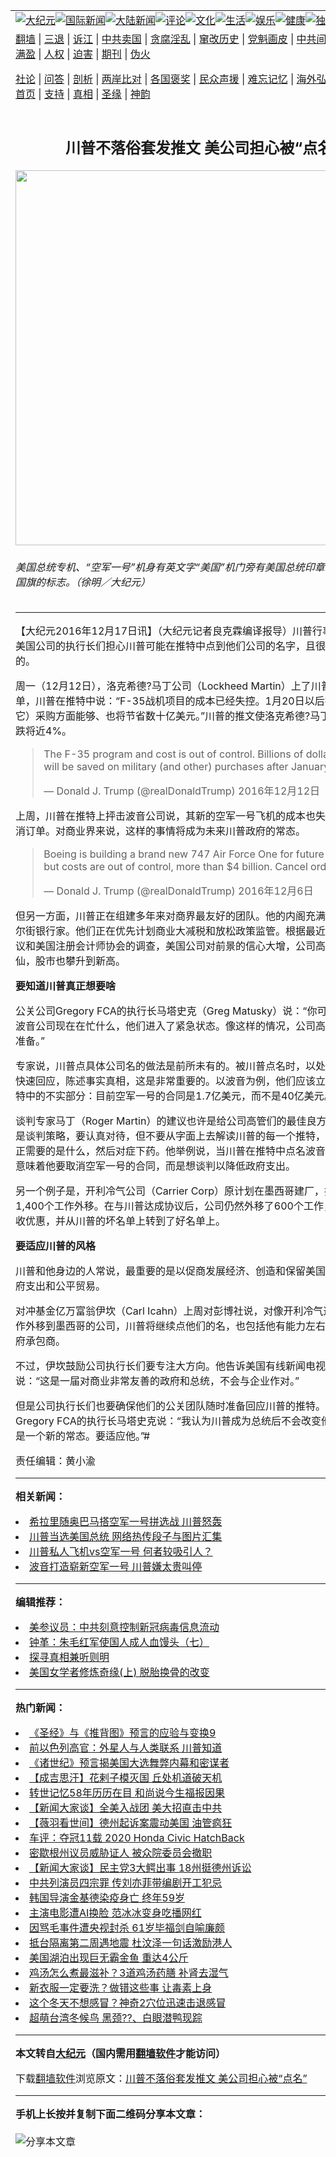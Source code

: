 <a name="1" id="1" target="_blank"></a><span id="1"></span>
<table align=center border="0"><tr><td colspan="2" VALIGN=TOP><a href="https://github.com/iycsqj3706/djy/blob/master/gb/nsc413.md#1"><img src="https://raw.githubusercontent.com/iycsqj3706/www/master/t/djy/1.jpg" title="大纪元"></a><a href="https://github.com/iycsqj3706/djy/blob/master/gb/n24hr.md#1"><img src="https://raw.githubusercontent.com/iycsqj3706/www/master/t/djy/3.jpg" title="国际新闻"></a><a href="https://github.com/iycsqj3706/djy/blob/master/gb/nsc413.md#1"><img src="https://raw.githubusercontent.com/iycsqj3706/www/master/t/djy/4.jpg" title="大陆新闻"></a><a href="https://github.com/iycsqj3706/djy/blob/master/gb/news392.md#1"><img src="https://raw.githubusercontent.com/iycsqj3706/www/master/t/djy/5.jpg" title="评论"></a><a href="https://github.com/iycsqj3706/djy/blob/master/gb/news2007.md#1"><img src="https://raw.githubusercontent.com/iycsqj3706/www/master/t/djy/6.jpg" title="文化"></a><a href="https://github.com/iycsqj3706/djy/blob/master/gb/news2008.md#1"><img src="https://raw.githubusercontent.com/iycsqj3706/www/master/t/djy/7.jpg" title="生活"></a><a href="https://github.com/iycsqj3706/djy/blob/master/gb/ncyule.md#1"><img src="https://raw.githubusercontent.com/iycsqj3706/www/master/t/djy/8.jpg" title="娱乐"></a><a href="https://github.com/iycsqj3706/djy/blob/master/gb/nsc1002.md#1"><img src="https://raw.githubusercontent.com/iycsqj3706/www/master/t/djy/9.jpg" title="健康"><a href="https://github.com/iycsqj3706/djy/blob/master/gb/nf6092.md#1"><img src="https://raw.githubusercontent.com/iycsqj3706/www/master/t/djy/10a.jpg" title="独家"></a><a href="https://github.com/iycsqj3706/djy/blob/master/gb/nf4514.md#1"><img src="https://raw.githubusercontent.com/iycsqj3706/www/master/t/djy/12a.jpg" title="头条"></a></td></tr>
<tr><td colspan="2" VALIGN=TOP><a target="_blank" href="https://github.com/iycsqj3706/www/blob/master/README.md?zsrh#1">翻墙</a> | <a target="_blank" href="https://github.com/iycsqj3706/djy/blob/master/gb/nf5657.md#1">三退</a> | <a target="_blank" href="https://github.com/iycsqj3706/djy/blob/master/gb/nf6124.md#1">诉江</a> | <a target="_blank" href="https://github.com/iycsqj3706/djy/blob/master/gb/nf1176117.md#1">中共卖国</a> | <a target="_blank" href="https://github.com/iycsqj3706/djy/blob/master/gb/nf5773.md#1">贪腐淫乱</a> | <a target="_blank" href="https://github.com/iycsqj3706/djy/blob/master/gb/nf1176115.md#1">窜改历史</a> | <a target="_blank" href="https://github.com/iycsqj3706/djy/blob/master/gb/nf1176107.md#1">党魁画皮</a> | <a target="_blank" href="https://github.com/iycsqj3706/djy/blob/master/gb/nf1320400.md#1">中共间谍</a> | <a target="_blank" href="https://github.com/iycsqj3706/djy/blob/master/gb/nf1176114.md#1">破坏传统</a> | <a target="_blank" href="https://github.com/iycsqj3706/ntdtv/blob/master/gb/prog447_1.md#1">恶贯满盈</a> | <a target="_blank" href="https://github.com/iycsqj3706/djy/blob/master/gb/ncid278.md#1">人权</a> | <a target="_blank" href="https://github.com/iycsqj3706/djy/blob/master/gb/nf1176111.md#1">迫害</a> | <a target="_blank" href="https://gitlab.com/szzdlab/mh-qikan/blob/master/README.md#1">期刊</a> | <a target="_blank" href="https://github.com/iycsqj3706/djy/blob/master/gb/nf5562.md#1">伪火</a></p><p><a target="_blank" href="https://github.com/iycsqj3706/djy/blob/master/gb/9p.md#1">社论</a> | <a target="_blank" href="https://github.com/iycsqj3706/djy/blob/master/gb/nf4378.md#1">问答</a> | <a target="_blank" href="https://github.com/iycsqj3706/djy/blob/master/gb/nf5792.md#1">剖析</a> | <a target="_blank" href="https://github.com/iycsqj3706/djy/blob/master/gb/nf5735.md#1">两岸比对</a> | <a target="_blank" href="https://github.com/iycsqj3706/djy/blob/master/gb/nf6119.md#1">各国褒奖</a> | <a target="_blank" href="https://github.com/iycsqj3706/djy/blob/master/gb/nf6120.md#1">民众声援</a> | <a target="_blank" href="https://github.com/iycsqj3706/djy/blob/master/gb/nf1188594.md#1">难忘记忆</a> | <a target="_blank" href="https://github.com/iycsqj3706/djy/blob/master/gb/nf3180.md#1">海外弘传</a> | <a target="_blank" href="https://github.com/iycsqj3706/djy/blob/master/gb/nf5410.md#1">万人上访</a> | <a target="_blank" href="https://github.com/iycsqj3706/www/blob/master/README.md?zsrh#1">平台首页</a> | <a target="_blank" href="https://github.com/iycsqj3706/djy/blob/master/gb/nf4386.md#1">支持</a> | <a target="_blank" href="https://github.com/iycsqj3706/djy/blob/master/gb/nf4389.md#1">真相</a> | <a target="_blank" href="https://github.com/iycsqj3706/djy/blob/master/gb/nf5790.md#1">圣缘</a> | <a target="_blank" href="https://github.com/iycsqj3706/djy/blob/master/gb/nf4786.md#1">神韵</a></td></tr>
<tr><td VALIGN=TOP width="626"><h2 align=center>川普不落俗套发推文 美公司担心被“点名”</h2>
<img width="600" src="https://i.epochtimes.com/assets/uploads/2013/08/1308162147042316-600x400.jpg" />
<h6>美国总统专机、“空军一号”机身有英文字“美国”机门旁有美国总统印章和机尾有美国国旗的标志。（徐明／大纪元）
</h6>
<hr>
	<p>【大纪元2016年12月17日讯】（大纪元记者良克霖编译报导）<ahref="https://github.com/iycsqj3706/djy/blob/master/gb/tag/%E5%B7%9D%E6%99%AE.md#1">川普</a>行事不落俗套，<ahref="https://github.com/iycsqj3706/djy/blob/master/gb/tag/%E7%BE%8E%E5%9B%BD%E5%85%AC%E5%8F%B8.md#1">美国公司</a>的执行长们担心川普可能在推特中点到他们公司的名字，且很可能不是正面的。</p>
<p>周一（12月12日），洛克希德?马丁公司（Lockheed Martin）上了<ahref="https://github.com/iycsqj3706/djy/blob/master/gb/tag/%E5%B7%9D%E6%99%AE.md#1">川普</a>的点名名单，川普在推特中说：“F-35战机项目的成本已经失控。1月20日以后在军备（和其它）采购方面能够、也将节省数十亿美元。”川普的推文使洛克希德?马丁当日的股价下跌将近4%。</p>
<blockquote class="twitter-tweet" data-lang="zh-tw">
<p dir="ltr" lang="en">The F-35 program and cost is out of control. Billions of dollars can and will be saved on military (and other) purchases after January 20th.</p>
<p>— Donald J. Trump (@realDonaldTrump) <ahref="https://twitter.com/realDonaldTrump/status/808301935728230404">2016年12月12日</a></p></blockquote>
<p><a src="//platform.twitter.com/widgets.js" async="" charset="utf-8"></a></p>
<p>上周，川普在推特上抨击波音公司说，其新的<ahref="https://github.com/iycsqj3706/djy/blob/master/gb/tag/%E7%A9%BA%E5%86%9B%E4%B8%80%E5%8F%B7.md#1">空军一号</a>飞机的成本也失控，并说要取消订单。对商业界来说，这样的事情将成为未来川普政府的常态。</p>
<blockquote class="twitter-tweet" data-lang="zh-tw"><p>
Boeing is building a brand new 747 Air Force One for future presidents, but costs are out of control, more than $4 billion. Cancel order!</p>
<p>— Donald J. Trump (@realDonaldTrump) <ahref="https://twitter.com/realDonaldTrump/status/806134244384899072">2016年12月6日</a>
</p></blockquote>
<p><a src="//platform.twitter.com/widgets.js" async="" charset="utf-8"></a></p>
<p>但另一方面，川普正在组建多年来对商界最友好的团队。他的内阁充满了执行长和华尔街银行家。他们正在优先计划商业大减税和放松政策监管。根据最近对商业圆桌会议和美国注册会计师协会的调查，<ahref="https://github.com/iycsqj3706/djy/blob/master/gb/tag/%E7%BE%8E%E5%9B%BD%E5%85%AC%E5%8F%B8.md#1">美国公司</a>对前景的信心大增，公司高管们飘飘欲仙，股市也攀升到新高。</p>
<p><strong>要知道川普真正想要啥</strong></p>
<p>公关公司Gregory FCA的执行长马塔史克（Greg Matusky）说：“你可以想像幕后的波音公司现在在忙什么，他们进入了紧急状态。像这样的情况，公司高管们应该做好准备。”</p>
<p>专家说，川普点具体公司名的做法是前所未有的。被川普点名时，以处理危机的心态快速回应，陈述事实真相，这是非常重要的。以波音为例，他们应该立即纠正川普推特中的不实部分：目前<ahref="https://github.com/iycsqj3706/djy/blob/master/gb/tag/%E7%A9%BA%E5%86%9B%E4%B8%80%E5%8F%B7.md#1">空军一号</a>的合同是1.7亿美元，而不是40亿美元。</p>
<p><ahref="https://github.com/iycsqj3706/djy/blob/master/gb/tag/%E8%B0%88%E5%88%A4%E4%B8%93%E5%AE%B6.md#1">谈判专家</a>马丁（Roger Martin）的建议也许是给公司高管们的最佳良方：川普的推特是谈判策略，要认真对待，但不要从字面上去解读川普的每一个推特，要搞清楚他真正需要的是什么，然后对症下药。他举例说，当川普在推特中点名波音公司时，并不意味着他要取消空军一号的合同，而是想谈判以降低政府支出。</p>
<p>另一个例子是，开利冷气公司（Carrier Corp）原计划在墨西哥建厂，把美国的1,400个工作外移。在与川普达成协议后，公司仍然外移了600个工作，还得到了税收优惠，并从川普的坏名单上转到了好名单上。</p>
<p><strong>要适应川普的风格</strong></p>
<p>川普和他身边的人常说，最重要的是以促商发展经济、创造和保留美国工作、减少政府支出和公平贸易。</p>
<p>对冲基金亿万富翁伊坎（Carl Icahn）上周对彭博社说，对像开利冷气这些准备把工作外移到墨西哥的公司，川普将继续点他们的名，也包括他有能力左右价格谈判的政府承包商。</p>
<p>不过，伊坎鼓励公司执行长们要专注大方向。他告诉美国有线新闻电视网CNN说：“这是一届对商业非常友善的政府和总统，不会与企业作对。”</p>
<p>但是公司执行长们也要确保他们的公关团队随时准备回应川普的推特。公关公司Gregory FCA的执行长马塔史克说：“我认为川普成为总统后不会改变他的风格。这是一个新的常态。要适应他。”#</p>
<p>责任编辑：黄小渝</p>
	
<hr>


<strong>相关新闻：</strong>
<li><a href="https://github.com/iycsqj3706/djy/blob/master/gb/16/7/5/n8068861.md#1">希拉里随奥巴马搭空军一号拼选战 川普怒轰</a></li>
<li><a href="https://github.com/iycsqj3706/djy/blob/master/gb/16/11/13/n8490341.md#1">川普当选美国总统 网络热传段子与图片汇集</a></li>
<li><a href="https://github.com/iycsqj3706/djy/blob/master/gb/16/11/15/n8495602.md#1">川普私人飞机vs空军一号 何者较吸引人？</a></li>
<li><a href="https://github.com/iycsqj3706/djy/blob/master/gb/16/12/6/n8565155.md#1">波音打造崭新空军一号 川普嫌太贵叫停</a></li>
<hr>


<strong>编辑推荐：</strong>
<li><a href="https://github.com/onzhi266/djy/blob/master/gb/20/2/22/n11887949.md#1">美参议员：中共刻意控制新冠病毒信息流动</a></li>
<li><a href="https://github.com/tsiac2612/djy/blob/master/gb/17/10/23/n9759878.md#1" target="_blank">钟革：朱毛红军使国人成人血馒头（七）</a></li><li><a href="https://github.com/iycsqj3706/djy/blob/master/gb/11/6/17/n3289382.md?dfh#1" target="_blank">探寻真相兼听则明</a></li><li><a href="https://github.com/tsiac2612/djy/blob/master/gb/18/9/8/n10699044.md#1" target="_blank">美国女学者修炼奇缘(上) 脱胎换骨的改变</a></li>
<hr>

<strong>热门新闻：</strong>
<li><a href="https://github.com/iycsqj3706/djy/blob/master/gb/20/10/3/n12449841.md#1">《圣经》与《推背图》预言的应验与变换9</a></li>
<li><a href="https://github.com/iycsqj3706/djy/blob/master/gb/20/12/9/n12606110.md#1">前以色列高官：外星人与人类联系 川普知道</a></li>
<li><a href="https://github.com/iycsqj3706/djy/blob/master/gb/20/12/9/n12605329.md#1">《诸世纪》预言揭美国大选舞弊内幕和密谋者</a></li>
<li><a href="https://github.com/iycsqj3706/djy/blob/master/gb/20/11/20/n12563507.md#1">【成吉思汗】花剌子模灭国 丘处机道破天机</a></li>
<li><a href="https://github.com/iycsqj3706/djy/blob/master/gb/20/11/28/n12581416.md#1">转世记忆58年历历在目 和尚说今生福报因果</a></li>
<li><a href="https://github.com/iycsqj3706/djy/blob/master/gb/20/12/11/n12613564.md#1">【新闻大家谈】全美入战团 美大招直击中共</a></li>
<li><a href="https://github.com/iycsqj3706/djy/blob/master/gb/20/12/10/n12611280.md#1">【薇羽看世间】德州起诉案震动美国 油管疯狂</a></li>
<li><a href="https://github.com/iycsqj3706/djy/blob/master/gb/20/12/12/n12614758.md#1">车评：夺冠11载 2020 Honda Civic HatchBack</a></li>
<li><a href="https://github.com/iycsqj3706/djy/blob/master/gb/20/12/10/n12608508.md#1">密歇根州议员威胁证人 被众院委员会撤职</a></li>
<li><a href="https://github.com/iycsqj3706/djy/blob/master/gb/20/12/10/n12610955.md#1">【新闻大家谈】民主党3大鳄出事 18州挺德州诉讼</a></li>
<li><a href="https://github.com/iycsqj3706/djy/blob/master/gb/20/12/9/n12607515.md#1">中共列演员四宗罪 传刘亦菲带编剧开工犯忌</a></li>
<li><a href="https://github.com/iycsqj3706/djy/blob/master/gb/20/12/11/n12613308.md#1">韩国导演金基德染疫身亡 终年59岁</a></li>
<li><a href="https://github.com/iycsqj3706/djy/blob/master/gb/20/12/11/n12614307.md#1">主演电影遭AI换脸 范冰冰变身吃播网红</a></li>
<li><a href="https://github.com/iycsqj3706/djy/blob/master/gb/20/12/11/n12614096.md#1">因骂毛事件遭央视封杀 61岁毕福剑自喻廉颇</a></li>
<li><a href="https://github.com/iycsqj3706/djy/blob/master/gb/20/12/10/n12611385.md#1">抵台隔离第二周遇地震 杜汶泽一句话激励港人</a></li>
<li><a href="https://github.com/iycsqj3706/djy/blob/master/gb/20/12/11/n12612411.md#1">美国湖泊出现巨无霸金鱼 重达4公斤</a></li>
<li><a href="https://github.com/iycsqj3706/djy/blob/master/gb/20/12/9/n12608346.md#1">鸡汤怎么煮最滋补？3道鸡汤药膳 补肾去湿气</a></li>
<li><a href="https://github.com/iycsqj3706/djy/blob/master/gb/20/12/7/n12601771.md#1">新衣服一定要洗？做错这些事 让毒素上身</a></li>
<li><a href="https://github.com/iycsqj3706/djy/blob/master/gb/20/12/10/n12611410.md#1">这个冬天不想感冒？神奇2穴位迅速击退感冒</a></li>
<li><a href="https://github.com/iycsqj3706/djy/blob/master/gb/20/12/10/n12610336.md#1">超萌台湾冬候鸟 黑颈??、白眼潜鸭现踪</a></li>
<hr>

<strong>本文转自<a href="https://www.epochtimes.com">大纪元</a>（国内需用<a href="https://github.com/iycsqj3706/www/blob/master/README.md#8">翻墙软件</a>才能访问）</strong><p>下载<a href="https://github.com/iycsqj3706/www/blob/master/README.md#8">翻墙软件</a>浏览原文：<a href="https://www.epochtimes.com/gb/16/12/16/n8600366.htm">川普不落俗套发推文 美公司担心被“点名”</a></p><hr>

<strong>手机上长按并复制下面二维码分享本文章：</strong><br><br><img src="https://chart.apis.google.com/chart?cht=qr&chs=240x240&choe=UTF-8&chld=M|2&chl=https://github.com/iycsqj3706/djy/blob/master/gb/16/12/16/n8600366.md%231" title="分享本文章"></td><td VALIGN=TOP><a href="https://github.com/iycsqj3706/djy/blob/master/gb/16/1/21/n4622075.md?dfh#1" target="_blank"><img src="https://raw.githubusercontent.com/iycsqj3706/djy/master/gb/300/wei-f1.jpg" title="中共的伪火骗局"  alt="中共的伪火骗局"></a><br><a href="https://github.com/iycsqj3706/www/blob/master/README.md?dfh#9" target="_blank"><img src="https://raw.githubusercontent.com/iycsqj3706/djy/master/gb/300/yong-h.jpg" title="永恒的见证"  alt="永恒的见证"></a><br><a href="https://github.com/iycsqj3706/djy/blob/master/gb/13/9/29/n3974789.md?dfh#1" target="_blank"><img src="https://raw.githubusercontent.com/iycsqj3706/djy/master/gb/300/shang-lnz.jpg" title="善良女子被中共投男牢"  alt="善良女子被中共投男牢"></a><br><a href="https://github.com/iycsqj3706/djy/blob/master/gb/16/3/16/n4663449.md?dfh#1" target="_blank"><img src="https://raw.githubusercontent.com/iycsqj3706/djy/master/gb/300/huo-z3.jpg" title="警卫目击活摘器官"  alt="警卫目击活摘器官"></a><br><a href="https://github.com/iycsqj3706/djy/blob/master/gb/16/8/7/n8177641.md?dfh#1" target="_blank"><img src="https://raw.githubusercontent.com/iycsqj3706/djy/master/gb/300/huo-z4.jpg" title="证人描述活摘恐怖"  alt="证人描述活摘恐怖"></a><br><a href="https://github.com/iycsqj3706/djy/blob/master/gb/10/4/19/n2881569.md?dfh#1" target="_blank"><img src="https://raw.githubusercontent.com/iycsqj3706/djy/master/gb/300/huo-z1.jpg" title="揭开活摘器官黑幕"  alt="揭开活摘器官黑幕"></a><br><a href="https://github.com/iycsqj3706/djy/blob/master/gb/10/11/7/n3077476.md?dfh#1" target="_blank"><img src="https://raw.githubusercontent.com/iycsqj3706/djy/master/gb/300/ma-ks.jpg" title="马克思的成魔之路"  alt="马克思的成魔之路"></a><br><a href="https://github.com/iycsqj3706/djy/blob/master/gb/14/6/9/n4173977.md?dfh#1" target="_blank"><img src="https://raw.githubusercontent.com/iycsqj3706/djy/master/gb/300/chang-zs.jpg" title="藏字石 蕴天机"  alt="藏字石 蕴天机"></a><br><a href="https://github.com/iycsqj3706/djy/blob/master/gb/18/5/10/n10381511.md?dfh#1" target="_blank"><img src="https://raw.githubusercontent.com/iycsqj3706/djy/master/gb/300/st1.jpg" title="关注3亿人三退"  alt="关注3亿人三退"></a><br><a href="https://github.com/iycsqj3706/djy/blob/master/gb/18/3/21/n10237682.md?dfh#1" target="_blank"><img src="https://raw.githubusercontent.com/iycsqj3706/djy/master/gb/300/jie-t.jpg" title="解体中共复兴中华"  alt="解体中共复兴中华"></a><br><a href="https://github.com/iycsqj3706/djy/blob/master/gb/9/2/9/n2422991.md?dfh#1" target="_blank"><img src="https://raw.githubusercontent.com/iycsqj3706/djy/master/gb/300/gao-zs.jpg" title="中共迫害良心律师"  alt="中共迫害良心律师"></a><br><a href="https://github.com/iycsqj3706/djy/blob/master/gb/18/12/9/n10900044.md?dfh#1" target="_blank"><img src="https://raw.githubusercontent.com/iycsqj3706/djy/master/gb/300/sj1.jpg" title="303万人举报江泽民"  alt="303万人举报江泽民"></a><br><a href="https://github.com/iycsqj3706/djy/blob/master/gb/18/8/28/n10672014.md?dfh#1" target="_blank"><img src="https://raw.githubusercontent.com/iycsqj3706/djy/master/gb/300/sj2.jpg" title="这些官员为何起诉江泽民"  alt="这些官员为何起诉江泽民"></a><br><a href="https://github.com/iycsqj3706/djy/blob/master/gb/8/12/18/n2367165.md?dfh#1" target="_blank"><img src="https://raw.githubusercontent.com/iycsqj3706/djy/master/gb/300/liangan.jpg" title="海峡两岸的强烈对比"  alt="海峡两岸的强烈对比"></a><br><a href="https://github.com/iycsqj3706/djy/blob/master/gb/15/12/10/n4593139.md?dfh#1" target="_blank"><img src="https://raw.githubusercontent.com/iycsqj3706/djy/master/gb/300/jia-ndzl.jpg" title="加拿大总理的贺信"  alt="加拿大总理的贺信"></a><br><a href="https://github.com/iycsqj3706/djy/blob/master/gb/11/6/17/n3289382.md?dfh#1" target="_blank"><img src="https://raw.githubusercontent.com/iycsqj3706/djy/master/gb/300/xiao-wd.jpg" title="探寻真相兼听则明"  alt="探寻真相兼听则明"></a><br><a href="https://github.com/iycsqj3706/djy/blob/master/gb/18/10/27/n10812623.md?dfh#1" target="_blank"><img src="https://raw.githubusercontent.com/iycsqj3706/djy/master/gb/300/yindu.jpg" title="印度媒体报道东方"  alt="印度媒体报道东方"></a><br><a href="https://github.com/iycsqj3706/djy/blob/master/gb/18/6/9/n10469652.md?dfh#1" target="_blank"><img src="https://raw.githubusercontent.com/iycsqj3706/djy/master/gb/300/xie-j.jpg" title="不一样的海外校园"  alt="不一样的海外校园"></a><br><a href="https://github.com/iycsqj3706/djy/blob/master/gb/7/4/5/n1669415.md?dfh#1" target="_blank"><img src="https://raw.githubusercontent.com/iycsqj3706/djy/master/gb/300/li-up.jpg" title="从大师到徒弟的传奇"  alt="从大师到徒弟的传奇"></a><br><a href="https://github.com/iycsqj3706/djy/blob/master/gb/17/5/26/n9191512.md?dfh#1" target="_blank"><img src="https://raw.githubusercontent.com/iycsqj3706/djy/master/gb/300/zfl2.jpg" title="亿万人与东方一本奇书"  alt="亿万人与东方一本奇书"></a><br><a href="https://github.com/iycsqj3706/djy/blob/master/gb/13/11/27/n4020290.md?dfh#1" target="_blank"><img src="https://raw.githubusercontent.com/iycsqj3706/djy/master/gb/300/zhen-h.jpg" title="大陆见不到的震撼场面"  alt="大陆见不到的震撼场面"></a><br><a href="https://github.com/iycsqj3706/djy/blob/master/gb/15/7/17/n4482910.md?dfh#1" target="_blank"><img src="https://raw.githubusercontent.com/iycsqj3706/djy/master/gb/300/dalu-sk.jpg" title="人心向善 大陆当初盛况"  alt="人心向善 大陆当初盛况"></a><br><a href="https://github.com/iycsqj3706/djy/blob/master/gb/19/1/5/n10955468.md?dfh#1" target="_blank"><img src="https://raw.githubusercontent.com/iycsqj3706/djy/master/gb/300/zfl1.jpg" title="追寻真理 这书讲什么"  alt="追寻真理 这书讲什么"></a><br><a href="https://github.com/iycsqj3706/www/blob/master/README.md?dfh#1" target="_blank"><img src="https://raw.githubusercontent.com/iycsqj3706/djy/master/gb/300/fq1.jpg" title="下载免费翻墙软件"  alt="下载免费翻墙软件"></a><br></td></tr></table>

